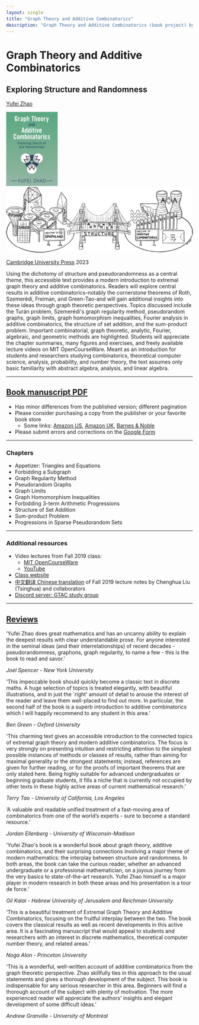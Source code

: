 ```yaml
---
layout: single
title: "Graph Theory and Additive Combinatorics"
description: "Graph Theory and Additive Combinatorics (book project) by Prof. Yufei Zhao"
---
```


Graph Theory and Additive Combinatorics
===============================================
## Exploring Structure and Randomness

[Yufei Zhao](http://yufeizhao.com)

<img src="gtaccover.jpg" style="max-height:200px; max-width: 100%"
 title="Book cover of graph theory and additive combinatorics"> &nbsp;&nbsp;
  <img src="bridge.png" style="max-height: 200px; max-width: 100%;"
 title="The bridge between graph theory and additive combinatorics">



[Cambridge University Press](https://www.cambridge.org/core/books/graph-theory-and-additive-combinatorics/90A4FA3C584FA93E984517D80C7D34CA#fndtn-information) 2023



Using the dichotomy of structure and pseudorandomness as a central theme, this accessible text provides a modern introduction to extremal graph theory and additive combinatorics. Readers will explore central results in additive combinatorics-notably the cornerstone theorems of Roth, Szemerédi, Freiman, and Green-Tao-and will gain additional insights into these ideas through graph theoretic perspectives. Topics discussed include the Turán problem, Szemerédi's graph regularity method, pseudorandom graphs, graph limits, graph homomorphism inequalities, Fourier analysis in additive combinatorics, the structure of set addition, and the sum-product problem. Important combinatorial, graph theoretic, analytic, Fourier, algebraic, and geometric methods are highlighted. Students will appreciate the chapter summaries, many figures and exercises, and freely available lecture videos on MIT OpenCourseWare. Meant as an introduction for students and researchers studying combinatorics, theoretical computer science, analysis, probability, and number theory, the text assumes only basic familiarity with abstract algebra, analysis, and linear algebra.

---

## [Book manuscript PDF](gtacbook.pdf)

- Has minor differences from the published version; different pagination
- Please consider purchasing a copy from the publisher or your favorite book store
    - Some links: [Amazon US](https://www.amazon.com/Graph-Theory-Additive-Combinatorics-Randomness/dp/1009310941/), 
        [Amazon UK](https://www.amazon.co.uk/Graph-Theory-Additive-Combinatorics-Randomness/dp/1009310941), 
        [Barnes & Noble](https://www.barnesandnoble.com/w/graph-theory-and-additive-combinatorics-yufei-zhao/1142747316)
- Please submit errors and corrections on the [Google Form](https://bit.ly/gtac-form)

---

### Chapters

- Appetizer: Triangles and Equations
- Forbidding a Subgraph
- Graph Regularity Method
- Pseudorandom Graphs
- Graph Limits
- Graph Homomorphism Inequalities
- Forbidding 3-term Arithmetic Progressions
- Structure of Set Addition
- Sum-product Problem
- Progressions in Sparse Pseudorandom Sets

---

### Additional resources

- Video lectures from Fall 2019 class:
    - [MIT OpenCourseWare](https://ocw.mit.edu/18-217F19) 
    - [YouTube](https://www.youtube.com/playlist?list=PLUl4u3cNGP62qauV_CpT1zKaGG_Vj5igX)
- [Class website](../gtac/)
- [中文翻译 Chinese translation](https://zhuanlan.zhihu.com/p/461470594) of Fall 2019 lecture notes by Chenghua Liu (Tsinghua) and collaborators
- [Discord server: GTAC study group](https://discord.gg/nuR5WBps3T)

---


## [Reviews](https://www.cambridge.org/core/books/graph-theory-and-additive-combinatorics/90A4FA3C584FA93E984517D80C7D34CA#fndtn-information)

‘Yufei Zhao does great mathematics and has an uncanny ability to explain the deepest results with clear understandable prose. For anyone interested in the seminal ideas (and their interrelationships) of recent decades - pseudorandomness, graphons, graph regularity, to name a few - this is the book to read and savor.’

_Joel Spencer - New York University_

‘This impeccable book should quickly become a classic text in discrete maths. A huge selection of topics is treated elegantly, with beautiful illustrations, and in just the `right' amount of detail to arouse the interest of the reader and leave them well-placed to find out more. In particular, the second half of the book is a superb introduction to additive combinatorics which I will happily recommend to any student in this area.’

_Ben Green - Oxford University_

‘This charming text gives an accessible introduction to the connected topics of extremal graph theory and modern additive combinatorics. The focus is very strongly on presenting intuition and restricting attention to the simplest possible instances of methods or classes of results, rather than aiming for maximal generality or the strongest statements; instead, references are given for further reading, or for the proofs of important theorems that are only stated here. Being highly suitable for advanced undergraduates or beginning graduate students, it fills a niche that is currently not occupied by other texts in these highly active areas of current mathematical research.’

_Terry Tao - University of California, Los Angeles_

‘A valuable and readable unified treatment of a fast-moving area of combinatorics from one of the world’s experts - sure to become a standard resource.’

_Jordan Ellenberg - University of Wisconsin-Madison_

‘Yufei Zhao's book is a wonderful book about graph theory, additive combinatorics, and their surprising connections involving a major theme of modern mathematics: the interplay between structure and randomness. In both areas, the book can take the curious reader, whether an advanced undergraduate or a professional mathematician, on a joyous journey from the very basics to state-of-the-art research. Yufei Zhao himself is a major player in modern research in both these areas and his presentation is a tour de force.’

_Gil Kalai - Hebrew University of Jerusalem and Reichman University_

‘This is a beautiful treatment of Extremal Graph Theory and Additive Combinatorics, focusing on the fruitful interplay between the two. The book covers the classical results as well as recent developments in this active area. It is a fascinating manuscript that would appeal to students and researchers with an interest in discrete mathematics, theoretical computer number theory, and related areas.’

_Noga Alon - Princeton University_

‘This is a wonderful, well-written account of additive combinatorics from the graph theoretic perspective. Zhao skillfully ties in this approach to the usual statements and gives a thorough development of the subject. This book is indispensable for any serious researcher in this area. Beginners will find a thorough account of the subject with plenty of motivation. The more experienced reader will appreciate the authors' insights and elegant development of some difficult ideas.’

_Andrew Granville - University of Montréal_